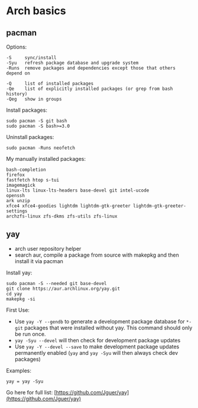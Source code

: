 # Arch basics
## pacman
Options:
```
-S     sync/install  
-Syu   refresh package database and upgrade system  
-Runs  remove packages and dependencies except those that others depend on

-Q     list of installed packages
-Qe    list of explicitly installed packages (or grep from bash history)
-Qeg   show in groups
```

Install packages:
```
sudo pacman -S git bash
sudo pacman -S bash>=3.0
```

Uninstall packages:
```
sudo pacman -Runs neofetch
```

My manually installed packages:
```
bash-completion
firefox
fastfetch htop s-tui
imagemagick
linux-lts linux-lts-headers base-devel git intel-ucode
openssh
ark unzip
xfce4 xfce4-goodies lightdm lightdm-gtk-greeter lightdm-gtk-greeter-settings
archzfs-linux zfs-dkms zfs-utils zfs-linux
```

## yay
- arch user repository helper
- search aur, compile a package from source with makepkg and then install it via pacman

Install yay:
```
sudo pacman -S --needed git base-devel
git clone https://aur.archlinux.org/yay.git
cd yay
makepkg -si
```

First Use:
-   Use `yay -Y --gendb` to generate a development package database for `*-git` packages that were installed without yay. This command should only be run once.    
-   `yay -Syu --devel` will then check for development package updates
-   Use `yay -Y --devel --save` to make development package updates permanently enabled (`yay` and `yay -Syu` will then always check dev packages)

Examples:
```
yay = yay -Syu
```
Go here for full list: [https://github.com/Jguer/yay](https://github.com/Jguer/yay)

